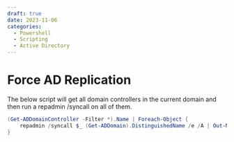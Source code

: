 ```yaml
---
draft: true
date: 2023-11-06
categories:
  - Powershell
  - Scripting
  - Active Directory
---
```



# Force AD Replication
The below script will get all domain controllers in the current domain and then run a repadmin /syncall on all of them.

```powershell
(Get-ADDomainController -Filter *).Name | Foreach-Object {
    repadmin /syncall $_ (Get-ADDomain).DistinguishedName /e /A | Out-Null
}
```